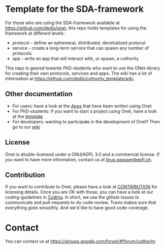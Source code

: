# Template for the SDA-framework

For those who are using the SDA-framework available at https://github.com/dedis/onet, this
repo holds templates for using the framework at different levels:

* protocol - define an ephemeral, distributed, decetralized protocol
* service - create a long-term service that can spawn any number of protocols
* app - write an app that will interact with, or spawn, a cothority

This repo is geared towards PhD-students who want to use the ONet-library
for creating their own protocols, services and apps. The wiki has a lot of
information at https://github.com/dedis/cothority_template/wiki.

## Other documentation

- For users: have a look at the [Apps](https://github.com/dedis/cothority/wiki)
that have been written using Onet
- For PhD-students: if you want to start a project using Onet, have a look
at the [template](https://github.com/dedis/cothority_template/wiki)
- For developers: wanting to participate in the development of Onet? Then
go to our [wiki](https://github.com/dedis/onet/wiki)

## License

Onet is double-licensed under a GNU/AGPL 3.0 and a commercial license. If you
want to have more information, contact us at linus.gassser@epfl.ch.

## Contribution

If you want to contribute to Onet, please have a look at 
[CONTRIBUTION](https://github.com/dedis/onet/blobl/master/CONTRIBUTION) for
licensing details. Once you are OK with those, you can have a look at our
coding-guidelines in
[Coding](https://github.com/dedis/Coding). In short, we use the github-issues
to communicate and pull-requests to do code-review. Travis makes sure that
everything goes smoothly. And we'd like to have good code-coverage.

# Contact

You can contact us at https://groups.google.com/forum/#!forum/cothority
